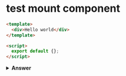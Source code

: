 # test mount component

```html
<template>
  <div>Hello world</div>
</template>

<script>
  export default {};
</script>
```

<details><summary><b>Answer</b></summary>

```javascript
import { shallowMount } from "@vue/test-utils";
import Component from "./Component.vue";

const factory = () => {
  return shallowMount(Component);
};

describe("Component.vue", () => {
  test("should mount properly", () => {
    const wrapper = factory();
    expect(wrapper.vm).toBeTruthy();
  });
});
```

</details>

